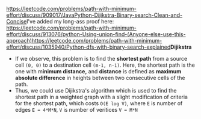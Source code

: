 https://leetcode.com/problems/path-with-minimum-effort/discuss/909017/JavaPython-Dijikstra-Binary-search-Clean-and-Concise
​
I've added my long-ass proof here: https://leetcode.com/problems/path-with-minimum-effort/discuss/913076/python-Using-union-find-(Anyone-else-use-this-approach)
​
https://leetcode.com/problems/path-with-minimum-effort/discuss/1035940/Python-dfs-with-binary-search-explained
​
**Dijikstra**
- If we observe, this problem is to find the **shortest path** from a source cell `(0, 0)` to a destination cell `(m-1, n-1)`. Here, the shortest path is the one with m**inimum distance,** and **distance** is defined as **maximum absolute difference** in heights between two consecutive cells of the path.
- Thus, we could use Dijikstra's algorithm which is used to find the shortest path in a weighted graph with a slight modification of criteria for the shortest path, which costs `O(E log V)`, where `E` is number of edges `E = 4*M*N`, `V` is number of veritices `V = M*N`
​
​